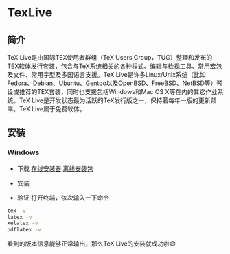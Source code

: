 # TexLive
## 简介
TeX Live是由国际TEX使用者群组（TeX Users Group，TUG）整理和发布的TEX软体发行套装，包含与TeX系统相关的各种程式、编辑与检视工具、常用宏包及文件、常用字型及多国语言支援。TeX Live是许多Linux/Unix系统（比如Fedora、Debian、Ubuntu、Gentoo以及OpenBSD、FreeBSD、NetBSD等）预设或推荐的TEX套装，同时也支援包括Windows和Mac OS X等在内的其它作业系统。TeX Live是开发状态最为活跃的TeX发行版之一，保持著每年一版的更新频率。TeX Live属于免费软体。

## 安装
### Windows
- 下载
[在线安装器](https://mirror.ctan.org/systems/texlive/tlnet/install-tl-windows.exe)
[离线安装包](https://mirrors.tuna.tsinghua.edu.cn/CTAN/systems/texlive/Images/)

- 安装

- 验证
打开终端，依次输入一下命令
```bash
tex -v
latex -v
xelatex -v
pdflatex -v
```
看到的版本信息能够正常输出，那么TeX Live的安装就成功啦😄
